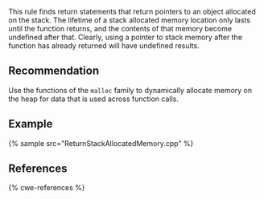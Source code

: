 This rule finds return statements that return pointers to an object allocated on the stack. The lifetime of a stack allocated memory location only lasts until the function returns, and the contents of that memory become undefined after that. Clearly, using a pointer to stack memory after the function has already returned will have undefined results.


## Recommendation
Use the functions of the `malloc` family to dynamically allocate memory on the heap for data that is used across function calls.


## Example
{% sample src="ReturnStackAllocatedMemory.cpp" %}

## References
{% cwe-references %}
